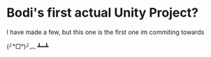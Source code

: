 # Bodi's first actual Unity Project?

I have made a few, but this one is the first one im commiting towards

(╯°□°)╯︵ ┻━┻
